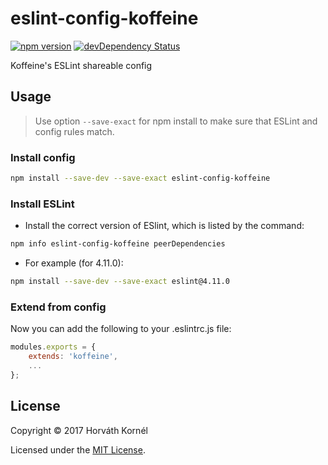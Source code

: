 # eslint-config-koffeine

[![npm version](https://img.shields.io/npm/v/eslint-config-koffeine.svg)](https://www.npmjs.com/package/eslint-config-koffeine)
[![devDependency Status](https://david-dm.org/koffeine/eslint-config-koffeine/dev-status.svg)](https://david-dm.org/koffeine/eslint-config-koffeine#info=devDependencies)

Koffeine's ESLint shareable config

## Usage

> Use option `--save-exact` for npm install to make sure that ESLint and config rules match.

### Install config

```sh
npm install --save-dev --save-exact eslint-config-koffeine
```

### Install ESLint

- Install the correct version of ESlint, which is listed by the command:

```sh
npm info eslint-config-koffeine peerDependencies
```

- For example (for 4.11.0):

```sh
npm install --save-dev --save-exact eslint@4.11.0
```

### Extend from config

Now you can add the following to your .eslintrc.js file:

```js
modules.exports = {
	extends: 'koffeine',
	...
};
```

## License

Copyright © 2017 Horváth Kornél

Licensed under the [MIT License](https://github.com/koffeine/eslint/blob/master/LICENSE).